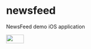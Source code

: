 # newsfeed
NewsFeed demo iOS application

<img src="https://res.cloudinary.com/msatlan/image/upload/v1535957767/NewsFeedGif/newsFeedDemo1.gif" height="24" width="48">
